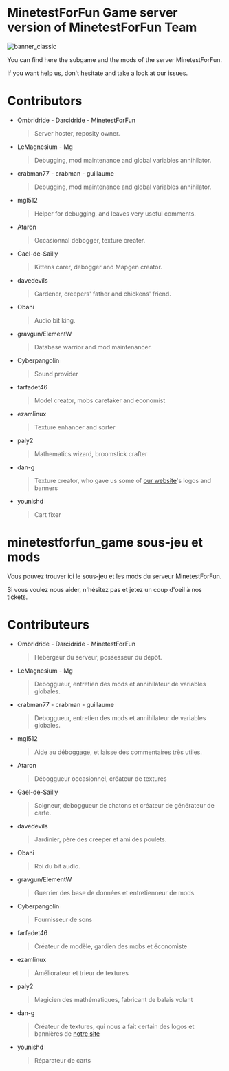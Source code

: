 MinetestForFun Game server version of MinetestForFun Team
===================

![banner_classic](http://i.imgur.com/5ADfUeK.png)

You can find here the subgame and the mods of the server MinetestForFun.

If you want help us, don't hesitate and take a look at our issues.

Contributors
===================
- Ombridride - Darcidride - MinetestForFun
  > Server hoster, reposity owner.
- LeMagnesium - Mg
  > Debugging, mod maintenance and global variables annihilator.
- crabman77 - crabman - guillaume
  > Debugging, mod maintenance and global variables annihilator.
- mgl512
  > Helper for debugging, and leaves very useful comments.
- Ataron
  > Occasionnal debogger, texture creater.
- Gael-de-Sailly
  > Kittens carer, debogger and Mapgen creator.
- davedevils
  > Gardener, creepers' father and chickens' friend.
- Obani
  > Audio bit king.
- gravgun/ElementW
  > Database warrior and mod maintenancer.
- Cyberpangolin
  > Sound provider
- farfadet46
  > Model creator, mobs caretaker and economist
- ezamlinux
  > Texture enhancer and sorter
- paly2
  > Mathematics wizard, broomstick crafter
- dan-g
  > Texture creator, who gave us some of [our website](https://xorhub.com/)'s logos and banners
- younishd
  > Cart fixer

minetestforfun_game sous-jeu et mods
===================

Vous pouvez trouver ici le sous-jeu et les mods du serveur MinetestForFun.

Si vous voulez nous aider, n'hésitez pas et jetez un coup d'oeil à nos tickets.

Contributeurs
===================
- Ombridride - Darcidride - MinetestForFun
  > Hébergeur du serveur, possesseur du dépôt.
- LeMagnesium - Mg
  > Deboggueur, entretien des mods et annihilateur de variables globales.
- crabman77 - crabman - guillaume
  > Deboggueur, entretien des mods et annihilateur de variables globales.
- mgl512
  > Aide au déboggage, et laisse des commentaires très utiles.
- Ataron
  > Déboggueur occasionnel, créateur de textures
- Gael-de-Sailly
  > Soigneur, deboggueur de chatons et créateur de générateur de carte.
- davedevils
  > Jardinier, père des creeper et ami des poulets.
- Obani
  > Roi du bit audio.
- gravgun/ElementW
  > Guerrier des base de données et entretienneur de mods.
- Cyberpangolin
  > Fournisseur de sons
- farfadet46
  > Créateur de modèle, gardien des mobs et économiste
- ezamlinux
  > Améliorateur et trieur de textures
- paly2
  > Magicien des mathématiques, fabricant de balais volant
- dan-g
  > Créateur de textures, qui nous a fait certain des logos et bannières de [notre site](https://xorhub.com/)
- younishd
  > Réparateur de carts
